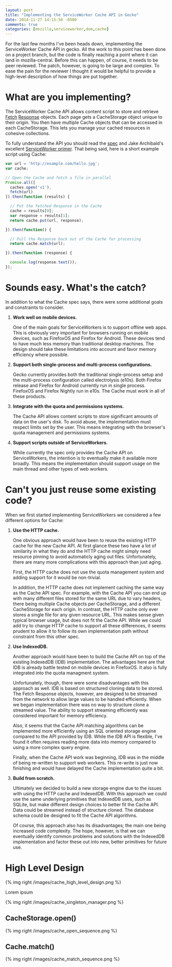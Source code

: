 ```yaml
---
layout: post
title: "Implementing the ServiceWorker Cache API in Gecko"
date: 2014-11-27 14:15:50 -0500
comments: true
categories: [mozilla,serviceworker,dom,cache]
---
```

For the last few months I've been heads down, implementing the ServiceWorker
Cache API in gecko.  All the work to this point has been done on a project
branch, but the code is finally reaching a point where it can land in
mozilla-central.  Before this can happen, of course, it needs to be peer
reviewed.  The patch, however, is going to be large and complex.  To
ease the pain for the reviewer I thought it would be helpful to provide a
high-level description of how things are put together.

<!--more-->

What are you implementing?
==========================
The ServiceWorker Cache API allows content script to store and retrieve
[Fetch][fetch] [Response][response] objects.  Each page gets a CacheStorage
object unique to their origin.  You then have multiple Cache objects that can
be accessed in each CacheStorage.  This lets you manage your cached resources in
cohesive collections.

To fully understand the API you should read the [spec][cache] and Jake
Archibald's excellent [ServiceWorker primer][primer].  That being said, here is a
short example script using Cache:

```javascript
var url = 'http://example.com/hello.jpg';
var cache;

// Open the Cache and fetch a file in parallel
Promise.all([
  caches.open('v1'),
  fetch(url)
]).then(function (results) {

  // Put the fetched Response in the Cache
  cache = results[0];
  var response = results[1];
  return cache.put(url, response);

}).then(function() {

  // Pull the Response back out of the Cache for processing
  return cache.match(url);

}).then(function (response) {

  console.log(response.text());
});
```

Sounds easy. What's the catch?
==============================
In addition to what the Cache spec says, there were some additional goals and
constraints to consider.

1. **Work well on mobile devices.**

    One of the main goals for ServiceWorkers is to support offline web apps.
    This is obviously very important for browsers running on mobile devices,
    such as FirefoxOS and Firefox for Android.  These devices tend to have much
    less memory than traditional desktop machines.  The design should take
    these limitations into account and favor memory efficiency where possible.

2. **Support both single-process and multi-process configurations.**

    Gecko currently provides both the traditional single-process setup and the
    multi-process configuration called electrolysis (e10s).  Both Firefox
    release and Firefox for Android currently run in single process. FirefoxOS
    and Firefox Nightly run in e10s.  The Cache must work in all of these
    products.

3. **Integrate with the quota and permissions systems.**

    The Cache API allows content scripts to store significant amounts of data
    on the user's disk.  To avoid abuse, the implementation must respect limits
    set by the user. This means integrating with the browser's quota management
    and permissions systems.

4. **Support scripts outside of ServiceWorkers.**

    While currently the spec only provides the Cache API on ServiceWorkers, the
    intention is to eventually make it available more broadly.  This means the
    implementation should support usage on the main thread and other types of
    web workers.

Can't you just reuse some existing code?
========================================
When we first started implementing ServiceWorkers we considered a few
different options for Cache:

1. **Use the HTTP cache.**

    One obvious approach would have been to reuse the existing HTTP cache for
    the new Cache API.  At first glance these two have a lot of similarity in
    what they do and the HTTP cache might simply need resource pinning to avoid
    automaticly aging out files.  Unfortunately, there are many more
    complications with this approach than just aging.

    First, the HTTP cache does not use the quota management system and adding
    support for it would be non-trivial.

    In addition, the HTTP cache does not implement caching the same way as the
    Cache API spec.  For example, with the Cache API you can end up with many
    different files stored for the same URL due to vary headers, there being
    multiple Cache objects per CacheStorage, and a different CacheStorage for
    each origin.  In contrast, the HTTP cache only ever stores a single file for
    any given resource URL.  This makes sense given typical browser usage, but
    does not fit the Cache API.  While we could add try to change HTTP cache to
    support all these differences, it seems prudent to allow it to follow its
    own implementation path without constraint from this other spec.

2. **Use IndexedDB.**

    Another approach would have been to build the Cache API on top of the
    existing IndexedDB (IDB) implementation.  The advantages here are that IDB
    is already battle tested on mobile devices in FirefoxOS.  It also is
    fully integrated into the quota managment system.

    Unfortunately, though, there were some disadvantages with this approach
    as well.  IDB is based on structured cloning data to be stored.  The Fetch
    Response objects, however, are designed to be streamed from the network to
    allow large values to be handled efficiently.  When we began implementation
    there was no way to structure clone a streamed value.  The ability to support
    streaming efficiently was considered important for memory efficiency.

    Also, it seems that the Cache API matching algorithms can be implemented
    more efficiently using an SQL oriented storage engine compared to the API
    provided by IDB.  While the IDB API is flexible, I've found it often
    requires reading more data into memory compared to using a more complex
    query engine.

    Finally, when the Cache API work was beginning, IDB was in the middle of
    being re-written to support web workers.  This re-write is just now
    finishing and would have delayed the Cache implementation quite a bit.

3. **Build from scratch.**

    Ultimately we decided to build a new storage engine due to the issues
    with using the HTTP cache and IndexedDB.  With this approach we could
    use the same underlying primitives that IndexedDB uses, such as SQLite,
    but make different design choices to better fit the Cache API.  Data
    could be streamed instead of structure cloned.  The database schema
    could be designed to fit the Cache API algorithms.

    Of course, this approach also has its disadvantages; the main one being
    increased code complexity.  The hope, however, is that we can eventually
    identify common problems and solutions with the IndexedDB implementation
    and factor these out into new, better primitives for future use.

High Level Design
=================

{% img right /images/cache_high_level_design.png %}

Lorem ipsum

{% img right /images/cache_singleton_manager.png %}

CacheStorage.open()
-------------------
{% img right /images/cache_open_sequence.png %}

Cache.match()
-------------
{% img right /images/cache_match_sequence.png %}

[fetch]: https://fetch.spec.whatwg.org/
[response]: https://fetch.spec.whatwg.org/#response-class
[cache]: https://slightlyoff.github.io/ServiceWorker/spec/service_worker/index.html#cache-objects
[primer]: http://jakearchibald.com/2014/service-worker-first-draft/
